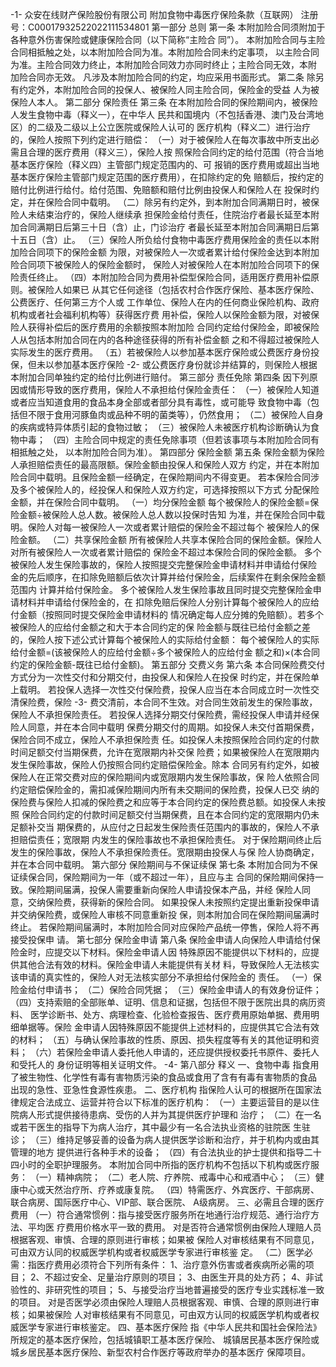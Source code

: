 -1-
众安在线财产保险股份有限公司
附加食物中毒医疗保险条款（互联网）
注册号：C00017932522022111534801
第一部分 总则
第一条 本附加险合同须附加于各种意外伤害保险或健康保险合同（以下简称“主险合
同”）。
本附加险合同与主险合同相抵触之处，以本附加险合同为准。本附加险合同未约定事项，
以主险合同为准。主险合同效力终止，本附加险合同效力亦同时终止；主险合同无效，本附
加险合同亦无效。
凡涉及本附加险合同的约定，均应采用书面形式。
第二条 除另有约定外，本附加险合同的投保人、被保险人同主险合同，保险金的受益
人为被保险人本人。
第二部分 保险责任
第三条 在本附加险合同的保险期间内，被保险人发生食物中毒（释义一），在中华人
民共和国境内（不包括香港、澳门及台湾地区）的二级及二级以上公立医院或保险人认可的
医疗机构（释义二）进行治疗的，保险人按照下列约定进行赔偿：
（一）对于被保险人在每次事故中所支出必需且合理的医疗费用（释义三），保险人按
照保险合同约定的给付范围（符合当地基本医疗保险（释义四）主管部门规定范围内的、可
报销的医疗费用或超出当地基本医疗保险主管部门规定范围的医疗费用），在扣除约定的免
赔额后，按约定的赔付比例进行给付。给付范围、免赔额和赔付比例由投保人和保险人在
投保时约定，并在保险合同中载明。
（二）除另有约定外，到本附加合同满期日时，被保险人未结束治疗的，保险人继续承
担保险金给付责任，住院治疗者最长延至本附加合同满期日后第三十日（含）止，门诊治疗
者最长延至本附加合同满期日后第十五日（含）止。
（三）保险人所负给付食物中毒医疗费用保险金的责任以本附加险合同项下的保险金额
为限，对被保险人一次或者累计给付保险金达到本附加险合同项下被保险人的保险金额时，
保险人对被保险人在本附加险合同项下的保险责任终止。
（四）本附加险合同为费用补偿型保险合同，适用医疗费用补偿原则。被保险人如果已
从其它任何途径（包括农村合作医疗保险、基本医疗保险、公费医疗、任何第三方个人或
工作单位、保险人在内的任何商业保险机构、政府机构或者社会福利机构等）获得医疗费
用补偿，保险人以保险金额为限，对被保险人获得补偿后的医疗费用的余额按照本附加险
合同约定给付保险金，即被保险人从包括本附加合同在内的各种途径获得的所有补偿金额
之和不得超过被保险人实际发生的医疗费用。
（五）若被保险人以参加基本医疗保险或公费医疗身份投保，但未以参加基本医疗保险
-2-
或公费医疗身份就诊并结算的，则保险人根据本附加合同单独约定的给付比例进行赔付。
第三部分 责任免除
第四条 因下列原因或情形导致的医疗费用，保险人不承担给付保险金责任：
（一）被保险人知道或者应当知道食用的食品本身全部或者部分具有毒性，或可能导
致食物中毒（包括但不限于食用河豚鱼肉或品种不明的菌类等），仍然食用；
（二）被保险人自身的疾病或特异体质引起的食物过敏；
（三）被保险人未被医疗机构诊断确认为食物中毒；
（四）主险合同中规定的责任免除事项（但若该事项与本附加险合同有相抵触之处，
以本附加险合同为准）。
第四部分 保险金额
第五条 保险金额为保险人承担赔偿责任的最高限额。保险金额由投保人和保险人双方
约定，并在本附加险合同中载明。且保险金额一经确定，在保险期间内不得变更。
若本保险合同涉及多个被保险人的，经投保人和保险人双方约定，可选择按照以下方式
分配保险金额，并在保险合同中载明。
（一）均分保险金额
每个被保险人的保险金额=保险金额÷被保险人总人数。被保险人总人数以投保时告知
为准，并在保险合同中载明。保险人对每一被保险人一次或者累计赔偿的保险金不超过每个
被保险人的保险金额。
（二）共享保险金额
所有被保险人共享本保险合同的保险金额。保险人对所有被保险人一次或者累计赔偿的
保险金不超过本保险合同的保险金额。
多个被保险人发生保险事故的，保险人按照提交完整保险金申请材料并申请给付保险
金的先后顺序，在扣除免赔额后依次计算并给付保险金，后续案件在剩余保险金额范围内
计算并给付保险金。
多个被保险人发生保险事故且同时提交完整保险金申请材料并申请给付保险金的，在
扣除免赔后保险人分别计算每个被保险人的应给付金额（按照同时提交保险金申请材料的
情况确定每人应分摊的免赔额）。若多个被保险人的应给付金额之和大于本合同约定的保
险金额与既往已给付金额之差的，保险人按下述公式计算每个被保险人的实际给付金额：
每个被保险人的实际给付金额=(该被保险人的应给付金额÷多个被保险人的应给付金
额之和)×(本合同约定的保险金额-既往已给付金额)。
第五部分 交费义务
第六条 本合同保险费交付方式分为一次性交付和分期交付，由投保人和保险人在投保
时约定，并在保险单上载明。
若投保人选择一次性交付保险费，投保人应当在本合同成立时一次性交清保险费，保险
-3-
费交清前，本合同不生效。对合同生效前发生的保险事故，保险人不承担保险责任。
若投保人选择分期交付保险费，需经投保人申请并经保险人同意，并在本合同中载明
保费分期交付的周期。如投保人未交付首期保费，保险合同不成立，保险人不承担保险责
任。如投保人未按照保险合同约定的付款时间足额交付当期保费，允许在宽限期内补交保
险费；如果被保险人在宽限期内发生保险事故，保险人仍按照合同约定赔偿保险金。除本
合同另有约定外，如被保险人在正常交费对应的保险期间内或宽限期内发生保险事故，保
险人依照合同约定赔偿保险金的，需扣减保险期间内所有未交期间的保险费，投保人已交
纳的保险费与保险人扣减的保险费之和应等于本合同约定的保险费总额。如投保人未按照
保险合同约定的付款时间足额交付当期保费，且在本合同约定的宽限期内仍未足额补交当
期保费的，从应付之日起发生保险责任范围内的事故的，保险人不承担赔偿责任；宽限期
内发生的保险事故也不承担保险责任。
对于保险期间终止后发生的保险事故，保险人不承担保险责任。宽限期由投保人与保
险人协商确定，并在本合同中载明。
第六部分 保险期间与不保证续保
第七条 本附加合同为不保证续保合同，保险期间为一年（或不超过一年），且应与主
合同的保险期间保持一致。保险期间届满，投保人需要重新向保险人申请投保本产品，并经
保险人同意，交纳保险费，获得新的保险合同。
如果投保人未按照约定提出重新投保申请并交纳保险费，或保险人审核不同意重新投
保，则本附加合同在保险期间届满时终止。
若保险期间届满时，本附加险合同对应保险产品统一停售，保险人将不再接受投保申
请。
第七部分 保险金申请
第八条 保险金申请人向保险人申请给付保险金时，应提交以下材料。保险金申请人因
特殊原因不能提供以下材料的，应提供其他合法有效的材料。保险金申请人未能提供有关材
料，导致保险人无法核实该申请的真实性的，保险人对无法核实部分不承担给付保险金的
责任。
（一）保险金给付申请书；
（二）保险合同凭据；
（三）保险金申请人的有效身份证件；
（四）支持索赔的全部账单、证明、信息和证据，包括但不限于医院出具的病历资料、
医学诊断书、处方、病理检查、化验检查报告、医疗费用原始单据、费用明细单据等。保险
金申请人因特殊原因不能提供上述材料的，应提供其它合法有效的材料；
（五）与确认保险事故的性质、原因、损失程度等有关的其他证明和资料；
（六）若保险金申请人委托他人申请的，还应提供授权委托书原件、委托人和受托人的
身份证明等相关证明文件。
-4-
第八部分 释义
一、食物中毒
指食用了被生物性、化学性有毒有害物质污染的食品或食用了含有有毒有害物质的食品
出现的急性、亚急性食源性疾患。
二、医疗机构
指保险人认可的根据所在国家法律规定合法成立、运营并符合以下标准的医疗机构：
（一）主要运营目的是以住院病人形式提供接待患病、受伤的人并为其提供医疗护理和
治疗；
（二）在一名或若干医生的指导下为病人治疗，其中最少有一名合法执业资格的驻院医
生驻诊；
（三）维持足够妥善的设备为病人提供医学诊断和治疗，并于机构内或由其管理的地方
提供进行各种手术的设备；
（四）有合法执业的护士提供和指导二十四小时的全职护理服务。
本附加合同中所指的医疗机构不包括以下机构或医疗服务：
（一）精神病院；
（二）老人院、疗养院、戒毒中心和戒酒中心；
（三）健康中心或天然治疗所、疗养或康复院。
（四）特需医疗、外宾医疗、干部病房、联合病房、国际医疗中心、VIP部、联合医院、
A级病房。
三、必需且合理的医疗费用
（一）符合通常惯例：指与接受医疗服务所在地通行治疗规范、通行治疗方法、平均医
疗费用价格水平一致的费用。
对是否符合通常惯例由保险人理赔人员根据客观、审慎、合理的原则进行审核；如果被
保险人对审核结果有不同意见，可由双方认同的权威医学机构或者权威医学专家进行审核鉴
定。
（二）医学必需：指医疗费用必须符合下列所有条件：
1、治疗意外伤害或者疾病所必需的项目；
2、不超过安全、足量治疗原则的项目；
3、由医生开具的处方药；
4、非试验性的、非研究性的项目；
5、与接受治疗当地普遍接受的医疗专业实践标准一致的项目。
对是否医学必须由保险人理赔人员根据客观、审慎、合理的原则进行审核；如果被保险
人对审核结果有不同意见，可由双方认同的权威医学机构或者权威医学专家进行审核鉴定。
四、基本医疗保险
指《中华人民共和国社会保险法》所规定的基本医疗保险，包括城镇职工基本医疗保险、
城镇居民基本医疗保险或城乡居民基本医疗保险、新型农村合作医疗等政府举办的基本医疗
保障项目。
